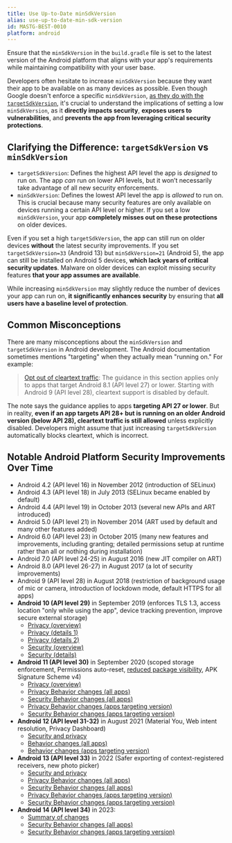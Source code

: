 ```yaml
---
title: Use Up-to-Date minSdkVersion
alias: use-up-to-date-min-sdk-version
id: MASTG-BEST-0010
platform: android
---
```


Ensure that the `minSdkVersion` in the `build.gradle` file is set to the latest version of the Android platform that aligns with your app's requirements while maintaining compatibility with your user base.

Developers often hesitate to increase `minSdkVersion` because they want their app to be available on as many devices as possible. Even though Google doesn't enforce a specific `minSdkVersion`, [as they do with the `targetSdkVersion`](https://support.google.com/googleplay/android-developer/answer/11926878), it's crucial to understand the implications of setting a low `minSdkVersion`, as it **directly impacts security**, **exposes users to vulnerabilities**, and **prevents the app from leveraging critical security protections**.

## Clarifying the Difference: `targetSdkVersion` vs `minSdkVersion`

- `targetSdkVersion`: Defines the highest API level the app is _designed_ to run on. The app _can_ run on lower API levels, but it won’t necessarily take advantage of all new security enforcements.
- `minSdkVersion`: Defines the lowest API level the app is _allowed_ to run on. This is crucial because many security features are only available on devices running a certain API level or higher. If you set a low `minSdkVersion`, your app **completely misses out on these protections** on older devices.
  
Even if you set a high `targetSdkVersion`, the app can still run on older devices **without** the latest security improvements. If you set `targetSdkVersion=33` (Android 13) but `minSdkVersion=21` (Android 5), the app can still be installed on Android 5 devices, **which lack years of critical security updates**. Malware on older devices can exploit missing security features **that your app assumes are available**.

While increasing `minSdkVersion` may slightly reduce the number of devices your app can run on, **it significantly enhances security** by ensuring that **all users have a baseline level of protection**.  

## Common Misconceptions

There are many misconceptions about the `minSdkVersion` and `targetSdkVersion` in Android development. The Android documentation sometimes mentions "targeting" when they actually mean "running on." For example:

> [Opt out of cleartext traffic](https://developer.android.com/privacy-and-security/security-config#CleartextTrafficPermitted): The guidance in this section applies only to apps that target Android 8.1 (API level 27) or lower. Starting with Android 9 (API level 28), cleartext support is disabled by default.

The note says the guidance applies to apps **targeting API 27 or lower**. But in reality, **even if an app targets API 28+ but is running on an older Android version (below API 28), cleartext traffic is still allowed** unless explicitly disabled. Developers might assume that just increasing `targetSdkVersion` automatically blocks cleartext, which is incorrect.

## Notable Android Platform Security Improvements Over Time

- Android 4.2 (API level 16) in November 2012 (introduction of SELinux)
- Android 4.3 (API level 18) in July 2013 (SELinux became enabled by default)
- Android 4.4 (API level 19) in October 2013 (several new APIs and ART introduced)
- Android 5.0 (API level 21) in November 2014 (ART used by default and many other features added)
- Android 6.0 (API level 23) in October 2015 (many new features and improvements, including granting; detailed permissions setup at runtime rather than all or nothing during installation)
- Android 7.0 (API level 24-25) in August 2016 (new JIT compiler on ART)
- Android 8.0 (API level 26-27) in August 2017 (a lot of security improvements)
- Android 9 (API level 28) in August 2018 (restriction of background usage of mic or camera, introduction of lockdown mode, default HTTPS for all apps)
- **Android 10 (API level 29)** in September 2019 (enforces TLS 1.3, access location "only while using the app", device tracking prevention, improve secure external storage)
    - [Privacy (overview)](https://developer.android.com/about/versions/10/highlights#privacy_for_users "Android 10 Privacy Overview")
    - [Privacy (details 1)](https://developer.android.com/about/versions/10/privacy "Android 10 Privacy Details 1")
    - [Privacy (details 2)](https://developer.android.com/about/versions/10/privacy/changes "Android 10 Privacy Details 2")
    - [Security (overview)](https://developer.android.com/about/versions/10/highlights#security "Android 10 Security Overview")
    - [Security (details)](https://developer.android.com/about/versions/10/behavior-changes-all#security "Android 10 Security Details")
- **Android 11 (API level 30)** in September 2020 (scoped storage enforcement, Permissions auto-reset, [reduced package visibility](https://developer.android.com/training/package-visibility), APK Signature Scheme v4)
    - [Privacy (overview)](https://developer.android.com/about/versions/11/privacy "Android 11 Privacy Overview")
    - [Privacy Behavior changes (all apps)](https://developer.android.com/about/versions/11/behavior-changes-all "Android 11 Privacy Behavior changes (all apps)")
    - [Security Behavior changes (all apps)](https://developer.android.com/about/versions/11/behavior-changes-all#security "Android 11 Security Behavior changes (all apps)")
    - [Privacy Behavior changes (apps targeting version)](https://developer.android.com/about/versions/11/behavior-changes-11#privacy "Android 11 Privacy Behavior changes (apps targeting version)")
    - [Security Behavior changes (apps targeting version)](https://developer.android.com/about/versions/11/behavior-changes-11#security "Android 11 Security Behavior changes (apps targeting version)")
- **Android 12 (API level 31-32)** in August 2021 (Material You, Web intent resolution, Privacy Dashboard)
    - [Security and privacy](https://developer.android.com/about/versions/12/features#security-privacy "Android 12 Security and privacy")
    - [Behavior changes (all apps)](https://developer.android.com/about/versions/12/behavior-changes-all#security-privacy "Android 12 Behavior changes (all apps)")
    - [Behavior changes (apps targeting version)](https://developer.android.com/about/versions/12/behavior-changes-12#security-privacy "Android 12 Behavior changes (apps targeting version)")
- **Android 13 (API level 33)** in 2022 (Safer exporting of context-registered receivers, new photo picker)
    - [Security and privacy](https://developer.android.com/about/versions/13/features#privacy-security "Android 13 Security and privacy")
    - [Privacy Behavior changes (all apps)](https://developer.android.com/about/versions/13/behavior-changes-all#privacy "Android 13 Privacy Behavior changes (all apps)")
    - [Security Behavior changes (all apps)](https://developer.android.com/about/versions/13/behavior-changes-all#security "Android 13 Security Behavior changes (all apps)")
    - [Privacy Behavior changes (apps targeting version)](https://developer.android.com/about/versions/13/behavior-changes-13#privacy "Android 13 Privacy Behavior changes (apps targeting version)")
    - [Security Behavior changes (apps targeting version)](https://developer.android.com/about/versions/13/behavior-changes-13#security "Android 13 Security Behavior changes (apps targeting version)")
- **Android 14 (API level 34)** in 2023:
    - [Summary of changes](https://developer.android.com/about/versions/14/summary "Android 14 Summary of changes")
    - [Security Behavior changes (all apps)](https://developer.android.com/about/versions/14/behavior-changes-all#security "Android 14 Security Behavior changes (all apps)")
    - [Security Behavior changes (apps targeting version)](https://developer.android.com/about/versions/14/behavior-changes-14#security "Android 14 Security Behavior changes (apps targeting version)")
